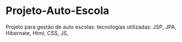 # Projeto-Auto-Escola
Projeto para gestão de auto escolas: tecnologias utilizadas: JSP, JPA, Hibernate, Html, CSS, JS, 
